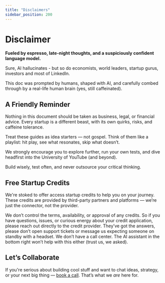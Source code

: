```yaml
---
title: "Disclaimers"
sidebar_position: 200
---
```


# Disclaimer

**Fueled by espresso, late-night thoughts, and a suspiciously confident language model.**

Sure, AI hallucinates - but so do economists, world leaders, startup gurus, investors and most of LinkedIn.

This doc was prompted by humans, shaped with AI, and carefully combed through by a real-life human brain (yes, still caffeinated).

## A Friendly Reminder

Nothing in this document should be taken as business, legal, or financial advice. Every startup is a different beast, with its own quirks, risks, and caffeine tolerance.

Treat these guides as idea starters — not gospel. Think of them like a playlist: hit play, see what resonates, skip what doesn’t.

We strongly encourage you to explore further, run your own tests, and dive headfirst into the University of YouTube (and beyond).

Build wisely, test often, and never outsource your critical thinking.

## Free Startup Credits

We're stoked to offer access startup credits to help you on your journey. These credits are provided by third-party partners and platforms — we’re just the connector, not the provider.

We don’t control the terms, availability, or approval of any credits. So if you have questions, issues, or curious energy about your credit application, please reach out directly to the credit provider. They’ve got the answers, please don’t open support tickets or message us expecting someone on standby with a headset. We don’t have a call center. The AI assistant in the bottom right won’t help with this either (trust us, we asked).

## Let’s Collaborate

If you're serious about building cool stuff and want to chat ideas, strategy, or your next big thing — [book a call](https://calendly.com/northofzero/noz-startup-session). That’s what we _are_ here for.
